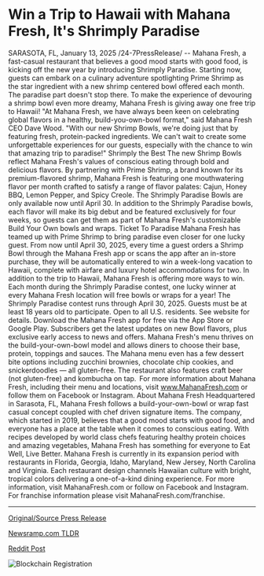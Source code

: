 # Win a Trip to Hawaii with Mahana Fresh, It's Shrimply Paradise

SARASOTA, FL, January 13, 2025 /24-7PressRelease/ -- Mahana Fresh, a fast-casual restaurant that believes a good mood starts with good food, is kicking off the new year by introducing Shrimply Paradise. Starting now, guests can embark on a culinary adventure spotlighting Prime Shrimp as the star ingredient with a new shrimp centered bowl offered each month. The paradise part doesn't stop there. To make the experience of devouring a shrimp bowl even more dreamy, Mahana Fresh is giving away one free trip to Hawaii!   "At Mahana Fresh, we have always been keen on celebrating global flavors in a healthy, build-you-own-bowl format," said Mahana Fresh CEO Dave Wood. "With our new Shrimp Bowls, we're doing just that by featuring fresh, protein-packed ingredients. We can't wait to create some unforgettable experiences for our guests, especially with the chance to win that amazing trip to paradise!"   Shrimply the Best  The new Shrimp Bowls reflect Mahana Fresh's values of conscious eating through bold and delicious flavors. By partnering with Prime Shrimp, a brand known for its premium-flavored shrimp, Mahana Fresh is featuring one mouthwatering flavor per month crafted to satisfy a range of flavor palates: Cajun, Honey BBQ, Lemon Pepper, and Spicy Creole. The Shrimply Paradise Bowls are only available now until April 30.   In addition to the Shrimply Paradise bowls, each flavor will make its big debut and be featured exclusively for four weeks, so guests can get them as part of Mahana Fresh's customizable Build Your Own bowls and wraps.   Ticket To Paradise  Mahana Fresh has teamed up with Prime Shrimp to bring paradise even closer for one lucky guest. From now until April 30, 2025, every time a guest orders a Shrimp Bowl through the Mahana Fresh app or scans the app after an in-store purchase, they will be automatically entered to win a week-long vacation to Hawaii, complete with airfare and luxury hotel accommodations for two.   In addition to the trip to Hawaii, Mahana Fresh is offering more ways to win. Each month during the Shrimply Paradise contest, one lucky winner at every Mahana Fresh location will free bowls or wraps for a year! The Shrimply Paradise contest runs through April 30, 2025. Guests must be at least 18 years old to participate. Open to all U.S. residents. See website for details.   Download the Mahana Fresh app for free via the App Store or Google Play. Subscribers get the latest updates on new Bowl flavors, plus exclusive early access to news and offers.   Mahana Fresh's menu thrives on the build-your-own-bowl model and allows diners to choose their base, protein, toppings and sauces. The Mahana menu even has a few dessert bite options including zucchini brownies, chocolate chip cookies, and snickerdoodles — all gluten-free. The restaurant also features craft beer (not gluten-free) and kombucha on tap.    For more information about Mahana Fresh, including their menu and locations, visit www.MahanaFresh.com or follow them on Facebook or Instagram.  About Mahana Fresh  Headquartered in Sarasota, FL, Mahana Fresh follows a build-your-own-bowl or wrap fast casual concept coupled with chef driven signature items. The company, which started in 2019, believes that a good mood starts with good food, and everyone has a place at the table when it comes to conscious eating. With recipes developed by world class chefs featuring healthy protein choices and amazing vegetables, Mahana Fresh has something for everyone to Eat Well, Live Better.   Mahana Fresh is currently in its expansion period with restaurants in Florida, Georgia, Idaho, Maryland, New Jersey, North Carolina and Virginia. Each restaurant design channels Hawaiian culture with bright, tropical colors delivering a one-of-a-kind dining experience.   For more information, visit MahanaFresh.com or follow on Facebook and Instagram.  For franchise information please visit MahanaFresh.com/franchise. 

---

[Original/Source Press Release](https://www.24-7pressrelease.com/press-release/517846/win-a-trip-to-hawaii-with-mahana-fresh-its-shrimply-paradise)
                    

[Newsramp.com TLDR](https://newsramp.com/curated-news/mahana-fresh-launches-shrimply-paradise-with-chance-to-win-trip-to-hawaii/626fdd78b8940d863e80bfb9dc8385c5) 

 



[Reddit Post](https://www.reddit.com/r/newsramp/comments/1i0i1h7/mahana_fresh_launches_shrimply_paradise_with/) 



![Blockchain Registration](https://cdn.newsramp.app/24-7PressRelease/qrcode/251/13/hushEtbe.webp)
